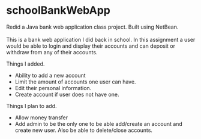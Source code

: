# schoolBankWebApp
Redid a Java bank web application class project. Built using NetBean. <br><br>
This is a bank web application I did back in school. In this assignment a user would be able to login and display their accounts and can deposit or withdraw from any of their accounts. <br>

Things I added. <br>
* Ability to add a new account
* Limit the amount of accounts one user can have.
* Edit their personal information.
* Create account if user does not have one.

Things I plan to add. <br>
* Allow money transfer
* Add admin to be the only one to be able add/create an account and create new user. Also be able to delete/close accounts.
